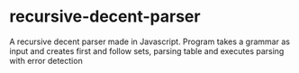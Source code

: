 # recursive-decent-parser
A recursive decent parser made in Javascript. Program takes a grammar as input and creates first and follow sets, parsing table and executes parsing with error detection

